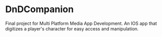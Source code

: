 # DnDCompanion
Final project for Multi Platform Media App Development. An IOS app that digitizes a player's character for easy access and manipulation.
